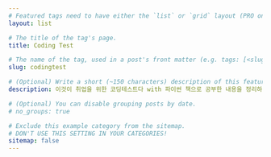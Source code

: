 ```yaml
---
# Featured tags need to have either the `list` or `grid` layout (PRO only).
layout: list

# The title of the tag's page.
title: Coding Test

# The name of the tag, used in a post's front matter (e.g. tags: [<slug>]).
slug: codingtest

# (Optional) Write a short (~150 characters) description of this featured tag.
description: 이것이 취업을 위한 코딩테스트다 with 파이썬 책으로 공부한 내용을 정리하는 부분입니다.

# (Optional) You can disable grouping posts by date.
# no_groups: true

# Exclude this example category from the sitemap.
# DON'T USE THIS SETTING IN YOUR CATEGORIES!
sitemap: false
---
```

